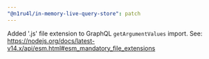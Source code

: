 ```yaml
---
"@n1ru4l/in-memory-live-query-store": patch
---
```


Added '.js' file extension to GraphQL `getArgumentValues` import.
See: https://nodejs.org/docs/latest-v14.x/api/esm.html#esm_mandatory_file_extensions
